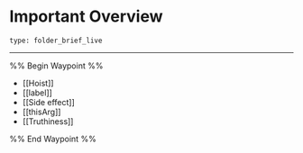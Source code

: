 # Important Overview
 
```ccard
type: folder_brief_live
```
 
---

%% Begin Waypoint %%
- [[Hoist]]
- [[label]]
- [[Side effect]]
- [[thisArg]]
- [[Truthiness]]

%% End Waypoint %%